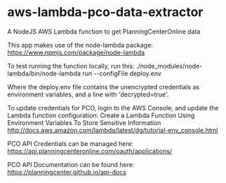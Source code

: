 # aws-lambda-pco-data-extractor
A NodeJS AWS Lambda function to get PlanningCenterOnline data

This app makes use of the node-lambda package:
  https://www.npmjs.com/package/node-lambda

To test running the function locally, run this:
  ./node_modules/node-lambda/bin/node-lambda run --configFile deploy.env

Where the deploy.env file contains the unencrypted credentials as
environment variables, and a line with 'decrypted=true'.

To update credentials for PCO, login to the AWS Console, and
update the Lambda function configuration:
  Create a Lambda Function Using Environment Variables To Store
  Sensitive Information
  http://docs.aws.amazon.com/lambda/latest/dg/tutorial-env_console.html

PCO API Credentials can be managed here:
  https://api.planningcenteronline.com/oauth/applications/

PCO API Documentation can be found here:
  https://planningcenter.github.io/api-docs

